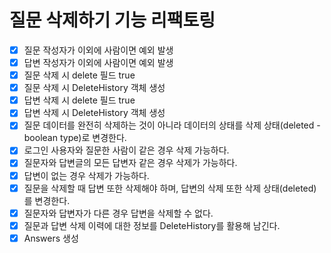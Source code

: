 # 질문 삭제하기 기능 리팩토링

- [x] 질문 작성자가 이외에 사람이면 예외 발생
- [x] 답변 작성자가 이외에 사람이면 예외 발생
- [x] 질문 삭제 시 delete 필드 true
- [x] 질문 삭제 시 DeleteHistory 객체 생성
- [x] 답변 삭제 시 delete 필드 true
- [x] 답변 삭제 시 DeleteHistory 객체 생성
- [x] 질문 데이터를 완전히 삭제하는 것이 아니라 데이터의 상태를 삭제 상태(deleted - boolean type)로 변경한다.
- [x] 로그인 사용자와 질문한 사람이 같은 경우 삭제 가능하다.
- [x] 질문자와 답변글의 모든 답변자 같은 경우 삭제가 가능하다.
- [x] 답변이 없는 경우 삭제가 가능하다.
- [x] 질문을 삭제할 때 답변 또한 삭제해야 하며, 답변의 삭제 또한 삭제 상태(deleted)를 변경한다.
- [x] 질문자와 답변자가 다른 경우 답변을 삭제할 수 없다.
- [x] 질문과 답변 삭제 이력에 대한 정보를 DeleteHistory를 활용해 남긴다.
- [x] Answers 생성